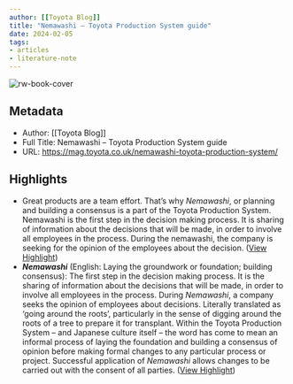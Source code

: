 ```yaml
---
author: [[Toyota Blog]]
title: "Nemawashi – Toyota Production System guide"
date: 2024-02-05
tags: 
- articles
- literature-note
---
```

![rw-book-cover](https://mag.toyota.co.uk/wp-content/uploads/sites/2/2013/05/Nemawashi-1.jpg)

## Metadata
- Author: [[Toyota Blog]]
- Full Title: Nemawashi – Toyota Production System guide
- URL: https://mag.toyota.co.uk/nemawashi-toyota-production-system/

## Highlights
- Great products are a team effort. That’s why *Nemawashi*, or planning and building a consensus is a part of the Toyota Production System.
  Nemawashi is the first step in the decision making process. It is sharing of information about the decisions that will be made, in order to involve all employees in the process. During the nemawashi, the company is seeking for the opinion of the employees about the decision. ([View Highlight](https://read.readwise.io/read/01hnwc5j434e9pc7b9tv0r2s5a))
- ***Nemawashi*** (English: Laying the groundwork or foundation; building consensus): The first step in the decision making process. It is the sharing of information about the decisions that will be made, in order to involve all employees in the process. During *Nemawashi*, a company seeks the opinion of employees about decisions.
  Literally translated as ‘going around the roots’, particularly in the sense of digging around the roots of a tree to prepare it for transplant.
  Within the Toyota Production System – and Japanese culture itself – the word has come to mean an informal process of laying the foundation and building a consensus of opinion before making formal changes to any particular process or project.
  Successful application of *Nemawashi* allows changes to be carried out with the consent of all parties. ([View Highlight](https://read.readwise.io/read/01hnwc61tpan2y21mt2ptbmjzc))
